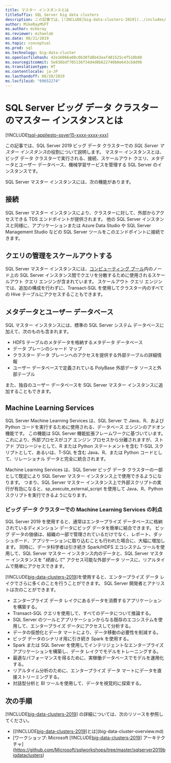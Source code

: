 ```yaml
---
title: マスター インスタンスとは
titleSuffix: SQL Server big data clusters
description: この記事では、[!INCLUDE[big-data-clusters-2019](../includes/ssbigdataclusters-ver15.md)]の SQL Server マスター インスタンスについて説明します。
author: MikeRayMSFT
ms.author: mikeray
ms.reviewer: mihaelab
ms.date: 08/21/2019
ms.topic: conceptual
ms.prod: sql
ms.technology: big-data-cluster
ms.openlocfilehash: 42e16066a08c0b30fd8b43eaf481525c4f510b80
ms.sourcegitcommit: 5e838bdf705136f34d4d8b622740b0e643cb8d96
ms.translationtype: HT
ms.contentlocale: ja-JP
ms.lasthandoff: 08/20/2019
ms.locfileid: "69652274"
---
```

# <a name="what-is-the-master-instance-in-a-sql-server-big-data-cluster"></a>SQL Server ビッグ データ クラスターのマスター インスタンスとは

[!INCLUDE[tsql-appliesto-ssver15-xxxx-xxxx-xxx](../includes/tsql-appliesto-ssver15-xxxx-xxxx-xxx.md)]

この記事では、SQL Server 2019 ビッグ データ クラスターでの *SQL Server マスター インスタンス*の役割について説明します。 マスター インスタンスとは、ビッグ データ クラスターで実行される、接続、スケールアウト クエリ、メタデータとユーザー データベース、機械学習サービスを管理する SQL Server のインスタンスです。

SQL Server マスター インスタンスには、次の機能があります。

## <a name="connectivity"></a>接続

SQL Server マスター インスタンスにより、クラスターに対して、外部からアクセスできる TDS エンドポイントが提供されます。 他の SQL Server インスタンスと同様に、アプリケーションまたは Azure Data Studio や SQL Server Management Studio などの SQL Server ツールをこのエンドポイントに接続できます。

## <a name="scale-out-query-management"></a>クエリの管理をスケールアウトする

SQL Server マスター インスタンスには、[コンピューティング プール](concept-compute-pool.md)内のノード上の SQL Server インスタンス間でクエリを分散するために使用されるスケールアウト クエリ エンジンが含まれています。 スケールアウト クエリ エンジンでは、追加の構成を行わずに、Transact-SQL を使用してクラスター内のすべての Hive テーブルにアクセスすることもできます。

## <a name="metadata-and-user-databases"></a>メタデータとユーザー データベース

SQL マスター インスタンスには、標準の SQL Server システム データベースに加えて、次のものも含まれます。

- HDFS テーブルのメタデータを格納するメタデータ データベース
- データ プレーンのシャード マップ
- クラスター データ プレーンへのアクセスを提供する外部テーブルの詳細情報
- ユーザー データベースで定義されている PolyBase 外部データ ソースと外部テーブル

また、独自のユーザー データベースを SQL Server マスター インスタンスに追加することもできます。

## <a name="machine-learning-services"></a>Machine Learning Services

SQL Server Machine Learning Services は、SQL Server で Java、R、および Python コードを実行するために使用される、データベース エンジンのアドオン機能です。 この機能は SQL Server 機能拡張フレームワークに基づいています。これにより、外部プロセスがコア エンジン プロセスから分離されますが、ストアド プロシージャとして、R または Python ステートメントを含む T-SQL スクリプトとして、あるいは、T-SQL を含む Java、R、または Python コードとして、リレーショナル データと完全に統合されます。

Machine Learning Services は、SQL Server ビッグ データ クラスターの一部として既定により SQL Server マスター インスタンス上で使用できるようになります。 つまり、SQL Server マスター インスタンス上で外部スクリプトの実行が有効になると、sp_execute_external_script を使用して Java、R、Python スクリプトを実行できるようになります。

### <a name="advantages-of-machine-learning-services-in-a-big-data-cluster"></a>ビッグ データ クラスターでの Machine Learning Services の利点

SQL Server 2019 を使用すると、通常はエンタープライズ データベースに格納されているディメンション データにビッグ データを簡単に結合できます。 ビッグ データの価値は、組織の一部で管理されているだけでなく、レポート、ダッシュボード、アプリケーションに取り込むことも行われた場合に、大幅に増加します。 同時に、データ科学者は引き続き Spark/HDFS エコシステム ツールを使用して、SQL Server マスター インスタンス内のデータと、SQL Server マスター インスタンスを "_経由して_" アクセス可能な外部データ ソースに、リアルタイムで簡単にアクセスできます。

[!INCLUDE[big-data-clusters-2019](../includes/ssbigdataclusters-ver15.md)]を使用すると、エンタープライズ データ レイクでさらに多くのことを行うことができます。 SQL Server 開発者とアナリストは次のことができます。

* エンタープライズ データ レイクにあるデータを消費するアプリケーションを構築する。
* Transact-SQL クエリを使用して、すべてのデータについて推論する。
* SQL Server のツールとアプリケーションからなる既存のエコシステムを使用して、エンタープライズ データにアクセスして分析する。
* データの仮想化とデータ マートにより、データ移動の必要性を削減する。
* ビッグ データのシナリオ用に引き続き Spark を使用する。
* Spark または SQL Server を使用してインテリジェントなエンタープライズ アプリケーションを構築し、データ レイクでモデルをトレーニングする。
* 最適なパフォーマンスを得るために、実稼働データベースでモデルを運用化する。
* リアルタイム分析のために、エンタープライズ データ マートにデータを直接ストリーミングする。
* 対話型分析と BI ツールを使用して、データを視覚的に探索する。

## <a name="next-steps"></a>次の手順

[!INCLUDE[big-data-clusters-2019](../includes/ssbigdataclusters-ss-nover.md)] の詳細については、次のリソースを参照してください。

- [[!INCLUDE[big-data-clusters-2019](../includes/ssbigdataclusters-ver15.md)]とは](big-data-cluster-overview.md)
- [ワークショップ: Microsoft [!INCLUDE[big-data-clusters-2019](../includes/ssbigdataclusters-ss-nover.md)] アーキテクチャ](https://github.com/Microsoft/sqlworkshops/tree/master/sqlserver2019bigdataclusters)
